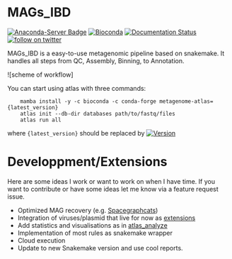 # MAGs_IBD

[![Anaconda-Server Badge](https://anaconda.org/bioconda/metagenome-atlas/badges/latest_release_relative_date.svg)](https://anaconda.org/bioconda/metagenome-atlas)
[![Bioconda](https://img.shields.io/conda/dn/bioconda/metagenome-atlas.svg?label=Bioconda )](https://anaconda.org/bioconda/metagenome-atlas)
[![Documentation Status](https://readthedocs.org/projects/metagenome-atlas/badge/?version=latest)](https://metagenome-atlas.readthedocs.io/en/latest/?badge=latest)
[![follow on twitter](https://img.shields.io/twitter/follow/SilasKieser.svg?style=social&label=Follow)](https://twitter.com/search?f=tweets&q=%40SilasKieser%20%23metagenomeAtlas&src=typd)


MAGs_IBD is a easy-to-use metagenomic pipeline based on snakemake. It handles all steps from QC, Assembly, Binning, to Annotation.

![scheme of workflow]

You can start using atlas with three commands:
```
    mamba install -y -c bioconda -c conda-forge metagenome-atlas={latest_version}
    atlas init --db-dir databases path/to/fastq/files
    atlas run all
```
where `{latest_version}` should be replaced by [![Version](https://anaconda.org/bioconda/metagenome-atlas/badges/version.svg)](https://anaconda.org/bioconda/metagenome-atlas)


# Developpment/Extensions

Here are some ideas I work or want to work on when I have time. If you want to contribute or have some ideas let me know via a feature request issue.

- Optimized MAG recovery (e.g. [Spacegraphcats](https://github.com/spacegraphcats/spacegraphcats))
- Integration of viruses/plasmid that live for now as [extensions](https://github.com/metagenome-atlas/virome_atlas)
- Add statistics and visualisations as in [atlas_analyze](https://github.com/metagenome-atlas/atlas_analyze)
- Implementation of most rules as snakemake wrapper
- Cloud execution
- Update to new Snakemake version and use cool reports.
